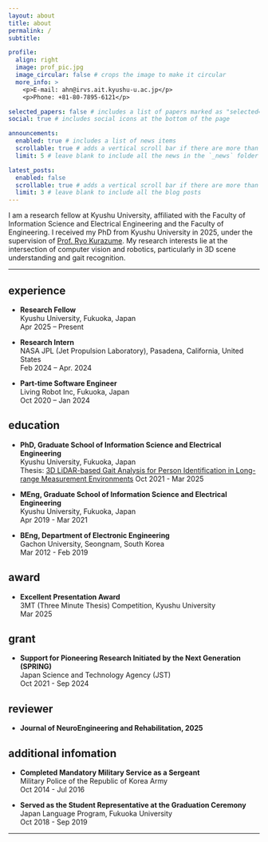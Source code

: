```yaml
---
layout: about
title: about
permalink: /
subtitle: 

profile:
  align: right
  image: prof_pic.jpg
  image_circular: false # crops the image to make it circular
  more_info: >
    <p>E-mail: ahn@irvs.ait.kyushu-u.ac.jp</p>
    <p>Phone: +81-80-7895-6121</p>

selected_papers: false # includes a list of papers marked as "selected={true}"
social: true # includes social icons at the bottom of the page

announcements:
  enabled: true # includes a list of news items
  scrollable: true # adds a vertical scroll bar if there are more than 3 news items
  limit: 5 # leave blank to include all the news in the `_news` folder

latest_posts:
  enabled: false
  scrollable: true # adds a vertical scroll bar if there are more than 3 new posts items
  limit: 3 # leave blank to include all the blog posts
---
```


I am a research fellow at Kyushu University, affiliated with the Faculty of Information Science and Electrical Engineering and the Faculty of Engineering. I received my PhD from Kyushu University in 2025, under the supervision of [Prof. Ryo Kurazume](https://robotics.ait.kyushu-u.ac.jp/). My research interests lie at the intersection of computer vision and robotics, particularly in 3D scene understanding and gait recognition.




---

## experience

- **Research Fellow**<br>
  Kyushu University, Fukuoka, Japan<br>
  Apr 2025 – Present

- **Research Intern**<br>
  NASA JPL (Jet Propulsion Laboratory), Pasadena, California, United States<br>
  Feb 2024 – Apr. 2024

- **Part-time Software Engineer**<br>
  Living Robot Inc, Fukuoka, Japan<br>
  Oct 2020 – Jan 2024
  



## education

- **PhD, Graduate School of Information Science and Electrical Engineering**<br>
  Kyushu University, Fukuoka, Japan<br>
  Thesis: [3D LiDAR-based Gait Analysis for Person Identification in Long-range Measurement Environments](/assets/pdf/thesis_phd.pdf)
  Oct 2021 - Mar 2025

- **MEng, Graduate School of Information Science and Electrical Engineering**<br>
  Kyushu University, Fukuoka, Japan<br>
  Apr 2019 - Mar 2021

- **BEng, Department of Electronic Engineering**<br>
  Gachon University, Seongnam, South Korea<br>
  Mar 2012 - Feb 2019




## award

- **Excellent Presentation Award**<br>
  3MT (Three Minute Thesis) Competition, Kyushu University<br>
  Mar 2025




## grant

- **Support for Pioneering Research Initiated by the Next Generation (SPRING)**<br>
  Japan Science and Technology Agency (JST)<br>
  Oct 2021 - Sep 2024




## reviewer

- **Journal of NeuroEngineering and Rehabilitation, 2025**




## additional infomation
- **Completed Mandatory Military Service as a Sergeant**<br>
  Military Police of the Republic of Korea Army<br>
  Oct 2014 - Jul 2016

- **Served as the Student Representative at the Graduation Ceremony**<br>
  Japan Language Program, Fukuoka University<br>
  Oct 2018 - Sep 2019


---


  
